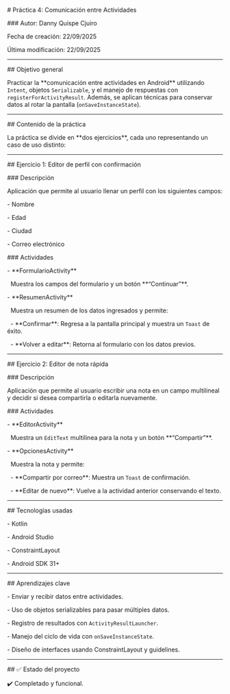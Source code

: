 \# Práctica 4: Comunicación entre Actividades



\### Autor: Danny Quispe Cjuiro  

Fecha de creación: 22/09/2025  

Última modificación: 22/09/2025  



---



\## Objetivo general



Practicar la \*\*comunicación entre actividades en Android\*\* utilizando `Intent`, objetos `Serializable`, y el manejo de respuestas con `registerForActivityResult`. Además, se aplican técnicas para conservar datos al rotar la pantalla (`onSaveInstanceState`).



---



\## Contenido de la práctica



La práctica se divide en \*\*dos ejercicios\*\*, cada uno representando un caso de uso distinto:



---



\## Ejercicio 1: Editor de perfil con confirmación



\### Descripción



Aplicación que permite al usuario llenar un perfil con los siguientes campos:



\- Nombre

\- Edad

\- Ciudad

\- Correo electrónico



\### Actividades



\- \*\*FormularioActivity\*\*  

&nbsp; Muestra los campos del formulario y un botón \*\*“Continuar”\*\*.



\- \*\*ResumenActivity\*\*  

&nbsp; Muestra un resumen de los datos ingresados y permite:

&nbsp; - \*\*Confirmar\*\*: Regresa a la pantalla principal y muestra un `Toast` de éxito.

&nbsp; - \*\*Volver a editar\*\*: Retorna al formulario con los datos previos.





---



\## Ejercicio 2: Editor de nota rápida



\### Descripción



Aplicación que permite al usuario escribir una nota en un campo multilineal y decidir si desea compartirla o editarla nuevamente.



\### Actividades



\- \*\*EditorActivity\*\*  

&nbsp; Muestra un `EditText` multilinea para la nota y un botón \*\*“Compartir”\*\*.



\- \*\*OpcionesActivity\*\*  

&nbsp; Muestra la nota y permite:

&nbsp; - \*\*Compartir por correo\*\*: Muestra un `Toast` de confirmación.

&nbsp; - \*\*Editar de nuevo\*\*: Vuelve a la actividad anterior conservando el texto.



---



\## Tecnologías usadas



\- Kotlin

\- Android Studio

\- ConstraintLayout

\- Android SDK 31+



---



\## Aprendizajes clave



\- Enviar y recibir datos entre actividades.

\- Uso de objetos serializables para pasar múltiples datos.

\- Registro de resultados con `ActivityResultLauncher`.

\- Manejo del ciclo de vida con `onSaveInstanceState`.

\- Diseño de interfaces usando ConstraintLayout y guidelines.



---



\## ✅ Estado del proyecto



✔️ Completado y funcional.



